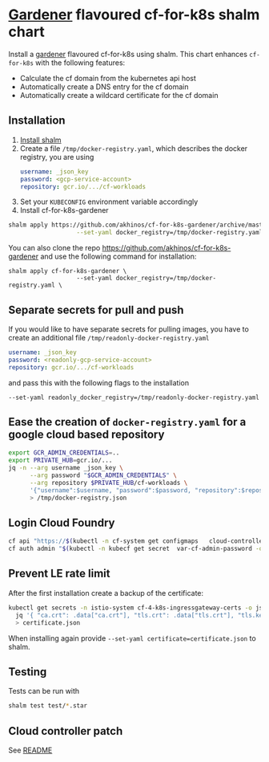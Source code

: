 # [Gardener](https://gardener.cloud/) flavoured cf-for-k8s shalm chart

Install a [gardener](https://gardener.cloud/) flavoured cf-for-k8s using shalm. This chart enhances `cf-for-k8s` with the following features:

* Calculate the cf domain from the kubernetes api host
* Automatically create a DNS entry for the cf domain
* Automatically create a wildcard certificate for the cf domain

## Installation


1. [Install shalm](https://github.com/wonderix/shalm/blob/master/doc/installation.md)
1. Create a file `/tmp/docker-registry.yaml`, which describes the docker registry, you are using
   ```yaml
   username: _json_key
   password: <gcp-service-account>
   repository: gcr.io/.../cf-workloads
   ```
1. Set your `KUBECONFIG` environment variable accordingly
1. Install cf-for-k8s-gardener

```bash
shalm apply https://github.com/akhinos/cf-for-k8s-gardener/archive/master.zip \
                   --set-yaml docker_registry=/tmp/docker-registry.yaml
```

You can also clone the repo https://github.com/akhinos/cf-for-k8s-gardener and use the following command for installation:

```
shalm apply cf-for-k8s-gardener \
                   --set-yaml docker_registry=/tmp/docker-registry.yaml \
```

## Separate secrets for pull and push

If you would like to have separate secrets for pulling images, you have to create an additional file `/tmp/readonly-docker-registry.yaml`

   ```yaml
   username: _json_key
   password: <readonly-gcp-service-account>
   repository: gcr.io/.../cf-workloads
   ```

and pass this with the following flags to the installation

```
--set-yaml readonly_docker_registry=/tmp/readonly-docker-registry.yaml
```

## Ease the creation of `docker-registry.yaml` for a google cloud based repository

```bash
export GCR_ADMIN_CREDENTIALS=..
export PRIVATE_HUB=gcr.io/...
jq -n --arg username _json_key \
      --arg password "$GCR_ADMIN_CREDENTIALS" \
      --arg repository $PRIVATE_HUB/cf-workloads \
      '{"username":$username, "password":$password, "repository":$repository}' \
      > /tmp/docker-registry.json
```

## Login Cloud Foundry

```bash
cf api "https://$(kubectl -n cf-system get configmaps   cloud-controller-ng-yaml-ver-1 -o json | jq -r '.data["cloud_controller_ng.yml"]' | yaml2json | jq -r '.external_domain')"
cf auth admin "$(kubectl -n kubecf get secret  var-cf-admin-password -o json  | jq -r '.data.password' | base64 -d)"  

```


## Prevent LE rate limit

After the first installation create a backup of the certificate:
```bash
kubectl get secrets -n istio-system cf-4-k8s-ingressgateway-certs -o json | \
  jq '{ "ca.crt": .data["ca.crt"], "tls.crt": .data["tls.crt"], "tls.key": .data["tls.key"], "certificate-hash": .metadata.labels["cert.gardener.cloud/certificate-hash"] }' \
  > certificate.json
```

When installing again provide `--set-yaml certificate=certificate.json` to shalm.


## Testing

Tests can be run with

```bash
shalm test test/*.star
```

## Cloud controller patch

See [README](fixes/README.md)